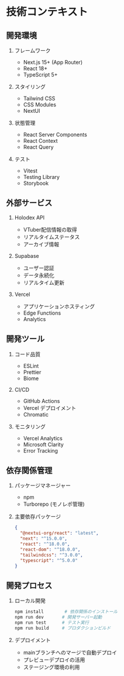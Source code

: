 # 技術コンテキスト

## 開発環境

1. フレームワーク
   - Next.js 15+ (App Router)
   - React 18+
   - TypeScript 5+

2. スタイリング
   - Tailwind CSS
   - CSS Modules
   - NextUI

3. 状態管理
   - React Server Components
   - React Context
   - React Query

4. テスト
   - Vitest
   - Testing Library
   - Storybook

## 外部サービス

1. Holodex API
   - VTuber配信情報の取得
   - リアルタイムステータス
   - アーカイブ情報

2. Supabase
   - ユーザー認証
   - データ永続化
   - リアルタイム更新

3. Vercel
   - アプリケーションホスティング
   - Edge Functions
   - Analytics

## 開発ツール

1. コード品質
   - ESLint
   - Prettier
   - Biome

2. CI/CD
   - GitHub Actions
   - Vercel デプロイメント
   - Chromatic

3. モニタリング
   - Vercel Analytics
   - Microsoft Clarity
   - Error Tracking

## 依存関係管理

1. パッケージマネージャー
   - npm
   - Turborepo (モノレポ管理)

2. 主要依存パッケージ
   ```json
   {
     "@nextui-org/react": "latest",
     "next": "^15.0.0",
     "react": "^18.0.0",
     "react-dom": "^18.0.0",
     "tailwindcss": "^3.0.0",
     "typescript": "^5.0.0"
   }
   ```

## 開発プロセス

1. ローカル開発
   ```bash
   npm install        # 依存関係のインストール
   npm run dev       # 開発サーバー起動
   npm run test      # テスト実行
   npm run build     # プロダクションビルド
   ```

2. デプロイメント
   - mainブランチへのマージで自動デプロイ
   - プレビューデプロイの活用
   - ステージング環境の利用

